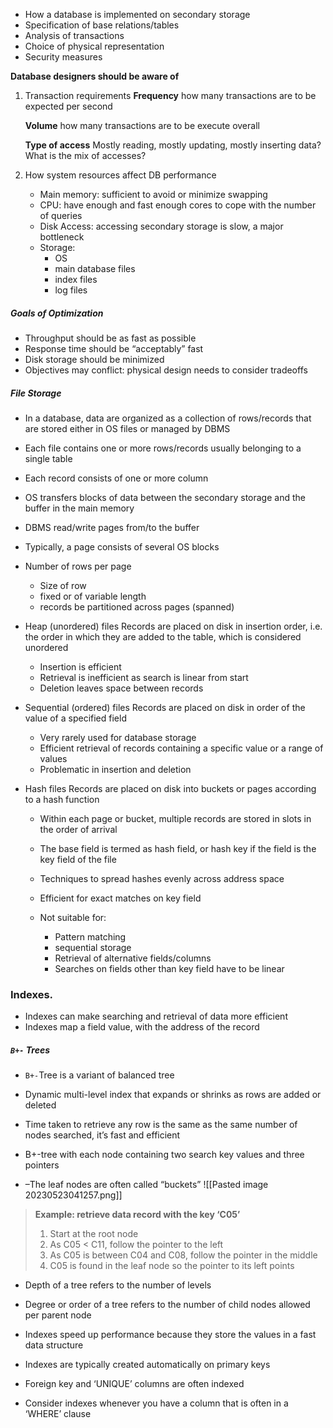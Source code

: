 
- How a database is implemented on secondary storage
- Specification of base relations/tables
- Analysis of transactions
- Choice of physical representation
- Security measures

**Database designers should be aware of**
1. Transaction requirements
	**Frequency**
	how many transactions are to be expected per second
	
	**Volume**
	how many transactions are to be execute overall
	
	**Type of access**
	Mostly reading, mostly updating, mostly inserting data?
	What is the mix of accesses?
	
2. How system resources affect DB performance
	- Main memory: sufficient to avoid or minimize swapping
	- CPU: have enough and fast enough cores to cope with the number of queries
	- Disk Access: accessing secondary storage is slow, a major bottleneck
	- Storage: 
		- OS
		- main database files
		- index files
		- log files


##### Goals of Optimization

- Throughput should be as fast as possible
- Response time should be “acceptably” fast
- Disk storage should be minimized
- Objectives may conflict:
	physical design needs to consider tradeoffs


##### File Storage

- In a database, data are organized as a collection of rows/records that are stored either in OS files or managed by DBMS
- Each file contains one or more rows/records usually belonging to a single table
- Each record consists of one or more column

- OS transfers blocks of data between the secondary storage and the buffer in the main memory
- DBMS read/write pages from/to the buffer
- Typically, a page consists of several OS blocks
- Number of rows per page
	- Size of row
	- fixed or of variable length
	- records be partitioned across pages (spanned)


- Heap (unordered) files
	Records are placed on disk in insertion order, i.e. the order in which they are added to the table, which is considered unordered
	
	- Insertion is efficient
	- Retrieval is inefficient as search is linear from start
	- Deletion leaves space between records
	
- Sequential (ordered) files
	Records are placed on disk in order of the value of a specified field
	
	- Very rarely used for database storage
	- Efficient retrieval of records containing a specific value or a range of values
	- Problematic in insertion and deletion
	
- Hash files
	Records are placed on disk into buckets or pages according to a hash function
	
	- Within each page or bucket, multiple records are stored in slots in the order of arrival
	- The base field is termed as hash field, or hash key if the field is the key field of the file
	- Techniques to spread hashes evenly across address space
	  
	- Efficient for exact matches on key field
	- Not suitable for:
		- Pattern matching
		- sequential storage
		- Retrieval of alternative fields/columns
		- Searches on fields other than key field have to be linear


### Indexes.
- Indexes can make searching and retrieval of data more efficient
- Indexes map a field value, with the address of the record


##### `B+-` Trees
- `B+-`Tree is a variant of balanced tree
- Dynamic multi-level index that expands or shrinks as rows are added or deleted
- Time taken to retrieve any row is the same as the same number of nodes searched, it’s fast and efficient

- B+-tree with each node containing two search key values and three pointers
- –The leaf nodes are often called “buckets”
![[Pasted image 20230523041257.png]]

> **Example: retrieve data record with the key ‘C05’**
> 
> 1. Start at the root node
> 2. As C05 < C11, follow the pointer to the left
> 3. As C05 is between C04 and C08, follow the pointer in the middle
> 4. C05 is found in the leaf node so the pointer to its left points


- Depth of a tree refers to the number of levels
- Degree or order of a tree refers to the number of child nodes allowed per parent node


- Indexes speed up performance because they store the values in a fast data structure
- Indexes are typically created automatically on primary keys
- Foreign key and ‘UNIQUE’ columns are often indexed
- Consider indexes whenever you have a column that is often in a ‘WHERE’ clause